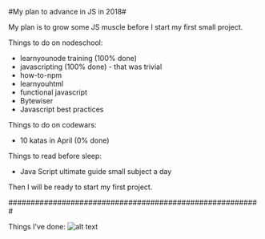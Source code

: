 #My plan to advance in JS in 2018#

My plan is to grow some JS muscle before I start my first small project.

Things to do on nodeschool:
- learnyounode training (100% done)
- javascripting (100% done) - that was trivial
- how-to-npm
- learnyouhtml
- functional javascript
- Bytewiser
- Javascript best practices


Things to do on codewars:
- 10 katas in April (0% done)

Things to read before sleep:
- Java Script ultimate guide small subject a day


Then I will be ready to start my first project.

#########################################################

Things I've done:
![alt text](https://github.com/ertogrul/JSway/img1.jpg)